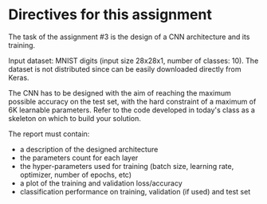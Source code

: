 # Directives for this assignment

The task of the assignment #3 is the design of a CNN architecture and its training.

Input dataset: MNIST digits (input size 28x28x1, number of classes: 10).
The dataset is not distributed since can be easily downloaded directly from Keras.

The CNN has to be designed with the aim of reaching the maximum possible accuracy on the test set, with the hard constraint of a maximum of 6K learnable parameters. Refer to the code developed in today's class as a skeleton on which to build your solution.

The report must contain:
- a description of the designed architecture
- the parameters count for each layer
- the hyper-parameters used for training (batch size, learning rate, optimizer, number of epochs, etc)
- a plot of the training and validation loss/accuracy 
- classification performance on training, validation (if used) and test set
